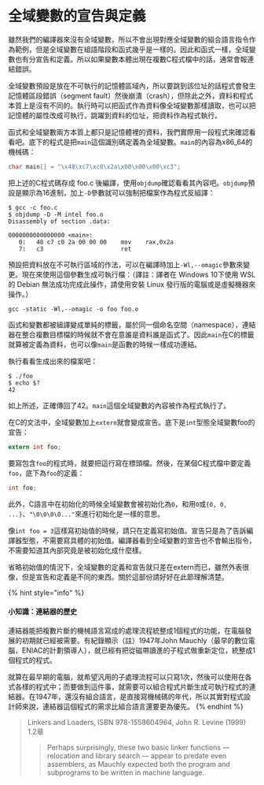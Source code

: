 # 全域變數的宣告與定義

雖然我們的編譯器來沒有全域變數，所以不會出現對應全域變數的組合語言指令作為範例，但是全域變數在組語階段和函式幾乎是一樣的。因此和函式一樣，全域變數也有分宣告和定義。所以如果變數本體出現在複數C程式檔中的話，通常會報連結錯誤。

全域變數預設是放在不可執行的記憶體區域內，所以要跳到該位址的話程式會發生記憶體區段錯誤（segment fault）然後崩潰（crash），但除此之外，資料和程式本質上是沒有不同的。執行時可以把函式作為資料像全域變數那樣讀取，也可以把記憶體的屬性改成可執行，跳躍到資料的位址，把資料作為程式執行。

函式和全域變數兩方本質上都只是記憶體裡的資料，我們實際用一段程式來確認看看吧。底下的程式是把`main`這個識別碼定義為全域變數。`main`的內容為x86\_64的機械碼：

```c
char main[] = "\x48\xc7\xc0\x2a\x00\x00\x00\xc3";
```

把上述的C程式碼存成 foo.c 後編譯，使用`objdump`確認看看其內容吧。`objdump`預設是顯示為16進制，加上`-D`參數就可以強制把檔案作為程式反組譯：

```text
$ gcc -c foo.c
$ objdump -D -M intel foo.o
Disassembly of section .data:

0000000000000000 <main>:
   0:   48 c7 c0 2a 00 00 00    mov    rax,0x2a
   7:   c3                      ret
```

預設把資料放在不可執行區域的作法，可以在編譯時加上`-Wl,--omagic`參數來變更。現在來使用這個參數生成可執行檔：（譯註：譯者在 Windows 10下使用 WSL 的 Debian 無法成功完成此操作，請使用安裝 Linux 發行版的電腦或是虛擬機器來操作。）

```text
gcc -static -Wl,--omagic -o foo foo.o
```

函式和變數都被組譯變成單純的標籤，屬於同一個命名空間（namespace），連結器在整合複數目標檔的時候就不會在意誰是資料誰是函式了。因此`main`在C的標籤就算被定義為資料，也可以像`main`是函數的時候一樣成功連結。

執行看看生成出來的檔案吧：

```text
$ ./foo
$ echo $?
42
```

如上所述，正確傳回了42。`main`這個全域變數的內容被作為程式執行了。

在C的文法中，全域變數加上`extern`就會變成宣告。底下是`int`型態全域變數foo的宣告：

```c
extern int foo;
```

要寫包含`foo`的程式時，就要把這行寫在標頭檔。然後，在某個C程式檔中要定義`foo`，底下為`foo`的定義：

```c
int foo;
```

此外，C語言中在初始化的時候全域變數會被初始化為`0`，和用`0`或`{0, 0, ...}`、`"\0\0\0\0..."`來進行初始化是一樣的意思。

像`int foo = 3`這樣寫初始值的時候，請只在定義寫初始值。宣告只是為了告訴編譯器型態，不需要寫具體的初始值。編譯器看到全域變數的宣告也不會輸出指令，不需要知道其內部究竟是被初始化成什麼樣。

省略初始值的情況下，全域變數的定義和宣告就只差在extern而已，雖然外表很像，但是宣告和定義是不同的東西。關於這部份請好好在此節理解清楚。

{% hint style="info" %}
#### 小知識：連結器的歷史

連結器能把複數片斷的機械語言寫成的處理流程統整成1個程式的功能，在電腦發展的初期就已經被需要。有紀錄顯示（註）1947年John Mauchly（最早的數位電腦，ENIAC的計劃領導人），就已經有把從磁帶讀進的子程式做重新定位，統整成1個程式的程式。

就算在最早期的電腦，就希望汎用的子處理流程可以只寫1次，然後可以使用在各式各樣的程式中；而要做到這件事，就需要可以組合程式片斷生成可執行程式的連結器。在1947年，還沒有組合語言，是直接寫機械碼的年代，所以其實對程式設計師來說，連結器這個程式的需求比組合語言還要更為優先。
{% endhint %}

> Linkers and Loaders, ISBN 978-1558604964, John R. Levine \(1999\) 1.2章
>
> > Perhaps surprisingly, these two basic linker functions — relocation and library search — appear to predate even assemblers, as Mauchly expected both the program and subprograms to be written in machine language.

